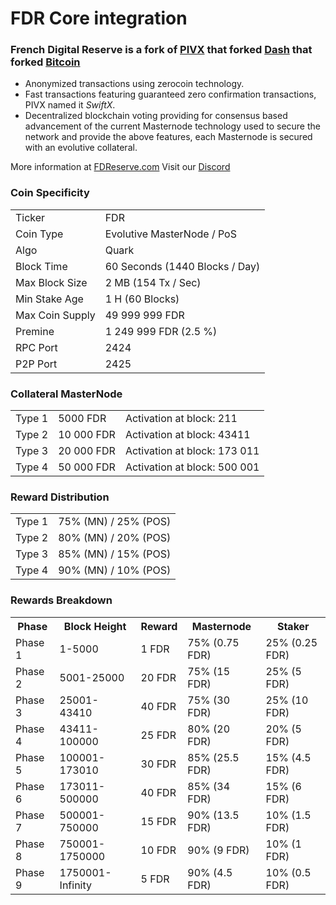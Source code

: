 # FDR Core integration

### French Digital Reserve is a fork of [PIVX](https://github.com/PIVX-Project/PIVX) that forked [Dash](https://github.com/dashpay/dash) that forked [Bitcoin](https://github.com/bitcoin/bitcoin)


- Anonymized transactions using zerocoin technology.
- Fast transactions featuring guaranteed zero confirmation transactions, PIVX named it _SwiftX_.
- Decentralized blockchain voting providing for consensus based advancement of the current Masternode
  technology used to secure the network and provide the above features, each Masternode is secured
  with an evolutive collateral.

More information at [FDReserve.com](https://www.fdreserve.com/) Visit our [Discord](https://discordapp.com/invite/xXchMdA)


### Coin Specificity
<table>
<tr><td>Ticker</td><td>FDR</td></tr>
<tr><td>Coin Type</td><td>Evolutive MasterNode / PoS</td></tr>
<tr><td>Algo</td><td>Quark</td></tr>
<tr><td>Block Time</td><td>60 Seconds (1440 Blocks / Day)</td></tr>
<tr><td>Max Block Size</td><td>2 MB (154 Tx / Sec)</td></tr>
<tr><td>Min Stake Age</td><td>1 H (60 Blocks)</td></tr>
<tr><td>Max Coin Supply</td><td>49 999 999 FDR</td></tr>
<tr><td>Premine</td><td>1 249 999 FDR (2.5 %)</td></tr>
<tr><td>RPC Port</td><td>2424</td></tr>
<tr><td>P2P Port</td><td>2425</td></tr>
</table>

### Collateral MasterNode
<table>
<tr><td>Type 1</td><td>5000 FDR</td><td>Activation at block: 211</td></tr>
<tr><td>Type 2</td><td>10 000 FDR</td><td>Activation at block: 43411</td></tr>
<tr><td>Type 3</td><td>20 000 FDR</td><td>Activation at block: 173 011</td></tr>
<tr><td>Type 4</td><td>50 000 FDR</td><td>Activation at block: 500 001</td></tr>
</table>

### Reward Distribution
<table>
<tr><td>Type 1</td><td>75% (MN) / 25% (POS)</td></tr>
<tr><td>Type 2</td><td>80% (MN) / 20% (POS)</td></tr>
<tr><td>Type 3</td><td>85% (MN) / 15% (POS)</td></tr>
<tr><td>Type 4</td><td>90% (MN) / 10% (POS)</td></tr>
</table>


### Rewards Breakdown
<table>
<th>Phase</th><th>Block Height</th><th>Reward</th><th>Masternode</th><th>Staker</th>
<tr><td>Phase 1</td><td>1-5000</td><td>1 FDR</td><td>75% (0.75 FDR)</td><td>25% (0.25 FDR)</td></tr>
<tr><td>Phase 2</td><td>5001-25000</td><td>20 FDR</td><td>75% (15 FDR)</td><td>25% (5 FDR)</td></tr>
<tr><td>Phase 3</td><td>25001-43410</td><td>40 FDR</td><td>75% (30 FDR)</td><td>25% (10 FDR)</td></tr>
<tr><td>Phase 4</td><td>43411-100000</td><td>25 FDR</td><td>80% (20 FDR)</td><td>20% (5 FDR)</td></tr>
<tr><td>Phase 5</td><td>100001-173010</td><td>30 FDR</td><td>85% (25.5 FDR)</td><td>15% (4.5 FDR)</td></tr>
<tr><td>Phase 6</td><td>173011-500000</td><td>40 FDR</td><td>85% (34 FDR)</td><td>15% (6 FDR)</td></tr>
<tr><td>Phase 7</td><td>500001-750000</td><td>15 FDR</td><td>90% (13.5 FDR)</td><td>10% (1.5 FDR)</td></tr>
<tr><td>Phase 8</td><td>750001-1750000</td><td>10 FDR</td><td>90% (9 FDR)</td><td>10% (1 FDR)</td></tr>
<tr><td>Phase 9</td><td>1750001-Infinity</td><td>5 FDR</td><td>90% (4.5 FDR)</td><td>10% (0.5 FDR)</td></tr>
</table>
